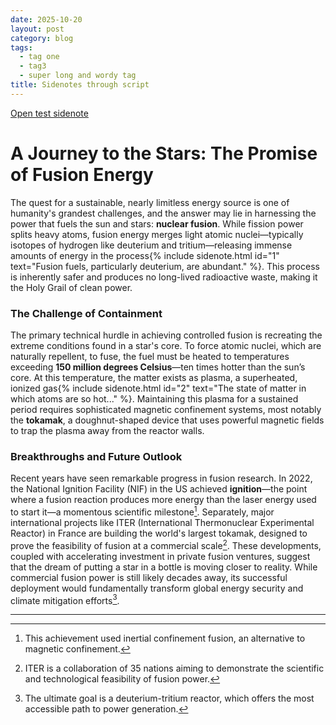 ```yaml
---
date: 2025-10-20
layout: post
category: blog
tags:
  - tag one
  - tag3
  - super long and wordy tag
title: Sidenotes through script
---
```


<a href="#" data-sidenote="<p>Quick test note</p>">Open test sidenote</a>

# A Journey to the Stars: The Promise of Fusion Energy

The quest for a sustainable, nearly limitless energy source is one of humanity's grandest challenges, and the answer may lie in harnessing the power that fuels the sun and stars: **nuclear fusion**. While fission power splits heavy atoms, fusion energy merges light atomic nuclei—typically isotopes of hydrogen like deuterium and tritium—releasing immense amounts of energy in the process{% include sidenote.html id="1" text="Fusion fuels, particularly deuterium, are abundant." %}. This process is inherently safer and produces no long-lived radioactive waste, making it the Holy Grail of clean power.

### The Challenge of Containment

The primary technical hurdle in achieving controlled fusion is recreating the extreme conditions found in a star's core. To force atomic nuclei, which are naturally repellent, to fuse, the fuel must be heated to temperatures exceeding **150 million degrees Celsius**—ten times hotter than the sun’s core. At this temperature, the matter exists as plasma, a superheated, ionized gas{% include sidenote.html id="2" text="The state of matter in which atoms are so hot..." %}. Maintaining this plasma for a sustained period requires sophisticated magnetic confinement systems, most notably the **tokamak**, a doughnut-shaped device that uses powerful magnetic fields to trap the plasma away from the reactor walls.

### Breakthroughs and Future Outlook

Recent years have seen remarkable progress in fusion research. In 2022, the National Ignition Facility (NIF) in the US achieved **ignition**—the point where a fusion reaction produces more energy than the laser energy used to start it—a momentous scientific milestone[^3]. Separately, major international projects like ITER (International Thermonuclear Experimental Reactor) in France are building the world's largest tokamak, designed to prove the feasibility of fusion at a commercial scale[^4]. These developments, coupled with accelerating investment in private fusion ventures, suggest that the dream of putting a star in a bottle is moving closer to reality. While commercial fusion power is still likely decades away, its successful deployment would fundamentally transform global energy security and climate mitigation efforts[^5].

---

[^1]: Fusion fuels, particularly deuterium, are abundant. Deuterium can be easily extracted from ordinary seawater.
[^2]: The state of matter in which atoms are so hot that their electrons are stripped away, forming a superheated soup of ions and electrons.
[^3]: This achievement used inertial confinement fusion, an alternative to magnetic confinement.
[^4]: ITER is a collaboration of 35 nations aiming to demonstrate the scientific and technological feasibility of fusion power.
[^5]: The ultimate goal is a deuterium-tritium reactor, which offers the most accessible path to power generation.
